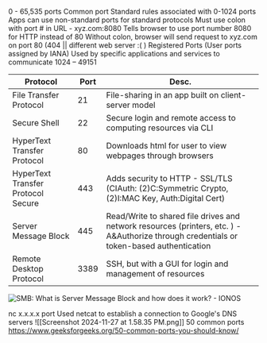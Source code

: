 0 - 65,535 ports 
Common port 
	Standard rules associated with 0-1024 ports
		Apps can use non-standard ports for standard protocols
		Must use colon with port # in URL - xyz.com:8080
			Tells browser to use port number 8080 for HTTP instead of 80
		Without colon, browser will send request to xyz.com on port 80 (404 || different web server :( )
Registered Ports (User ports assigned by IANA)
	Used by specific applications and services to communicate 
		1024 – 49151

| Protocol                           | Port | Desc.                                                                                                                                    |
| ---------------------------------- | ---- | ---------------------------------------------------------------------------------------------------------------------------------------- |
| File Transfer Protocol             | 21   | File-sharing in an app built on client-server model                                                                                      |
| Secure Shell                       | 22   | Secure login and remote access to computing resources via CLI                                                                            |
| HyperText Transfer Protocol        | 80   | Downloads html for user to view webpages through browsers                                                                                |
| HyperText Transfer Protocol Secure | 443  | Adds security to HTTP - SSL/TLS (CIAuth: (2)C:Symmetric Crypto, (2)I:MAC Key,  Auth:Digital Cert)                                        |
| Server Message Block               | 445  | Read/Write to shared file drives and network resources (printers, etc. ) - A&Authorize through credentials or token-based authentication |
| Remote Desktop Protocol            | 3389 | SSH, but with a GUI for login and management of resources                                                                                |
![SMB: What is Server Message Block and how does it work? - IONOS](https://www.ionos.com/digitalguide/fileadmin/DigitalGuide/Schaubilder/server-message-block-figure-showing-message-exchange.png)

nc x.x.x.x port
Used netcat to establish a connection to Google's DNS servers
![[Screenshot 2024-11-27 at 1.58.35 PM.png]]
50 common ports 
	https://www.geeksforgeeks.org/50-common-ports-you-should-know/
	